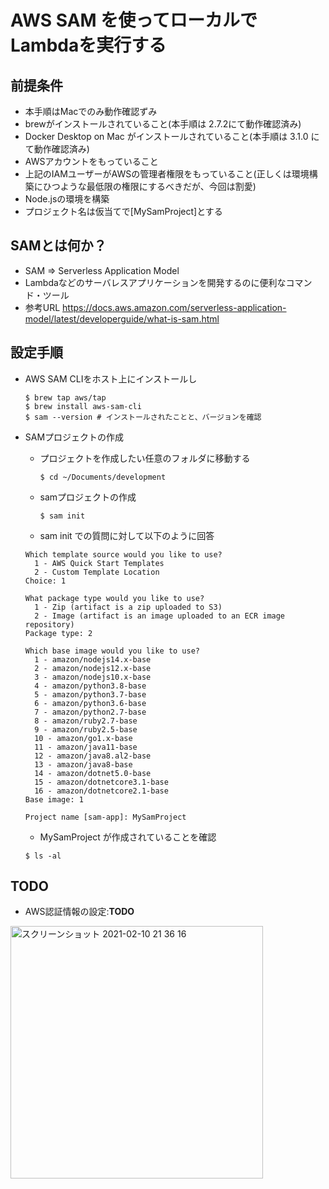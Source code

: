 # AWS SAM を使ってローカルでLambdaを実行する

## 前提条件
- 本手順はMacでのみ動作確認ずみ
- brewがインストールされていること(本手順は 2.7.2にて動作確認済み)
- Docker Desktop on Mac がインストールされていること(本手順は 3.1.0 にて動作確認済み)
- AWSアカウントをもっていること
- 上記のIAMユーザーがAWSの管理者権限をもっていること(正しくは環境構築にひつような最低限の権限にするべきだが、今回は割愛)
- Node.jsの環境を構築
- プロジェクト名は仮当てで[MySamProject]とする
## SAMとは何か？
- SAM => Serverless Application Model
- Lambdaなどのサーバレスアプリケーションを開発するのに便利なコマンド・ツール
- 参考URL https://docs.aws.amazon.com/serverless-application-model/latest/developerguide/what-is-sam.html

## 設定手順
- AWS SAM CLIをホスト上にインストールし

  ```
  $ brew tap aws/tap
  $ brew install aws-sam-cli
  $ sam --version # インストールされたことと、バージョンを確認
  ```
- SAMプロジェクトの作成
  - プロジェクトを作成したい任意のフォルダに移動する
    ```
    $ cd ~/Documents/development
    ```
  - samプロジェクトの作成
    ```
    $ sam init
    ```
   - sam init での質問に対して以下のように回答
    ```
    Which template source would you like to use?
      1 - AWS Quick Start Templates
      2 - Custom Template Location
    Choice: 1

    What package type would you like to use?
      1 - Zip (artifact is a zip uploaded to S3)
      2 - Image (artifact is an image uploaded to an ECR image repository)
    Package type: 2
    
    Which base image would you like to use?
      1 - amazon/nodejs14.x-base
      2 - amazon/nodejs12.x-base
      3 - amazon/nodejs10.x-base
      4 - amazon/python3.8-base
      5 - amazon/python3.7-base
      6 - amazon/python3.6-base
      7 - amazon/python2.7-base
      8 - amazon/ruby2.7-base
      9 - amazon/ruby2.5-base
      10 - amazon/go1.x-base
      11 - amazon/java11-base
      12 - amazon/java8.al2-base
      13 - amazon/java8-base
      14 - amazon/dotnet5.0-base
      15 - amazon/dotnetcore3.1-base
      16 - amazon/dotnetcore2.1-base
    Base image: 1
    
    Project name [sam-app]: MySamProject
    ```
   - MySamProject が作成されていることを確認
    ```
    $ ls -al
    ```


## TODO
- AWS認証情報の設定:**TODO**

<img width="404" alt="スクリーンショット 2021-02-10 21 36 16" src="https://user-images.githubusercontent.com/11373018/107511121-653ccc00-6be8-11eb-9a70-f16709290271.png">

